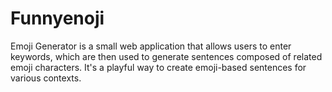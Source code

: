 # Funnyenoji
Emoji Generator is a small web application that allows users to enter keywords, which are then used to generate sentences composed of related emoji characters. It's a playful way to create emoji-based sentences for various contexts.
